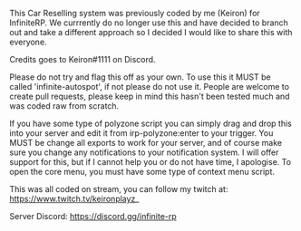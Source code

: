 This Car Reselling system was previously coded by me (Keiron) for InfiniteRP. We currrently do no longer use this and have decided to branch out and take a different approach so I decided I would like to share this with everyone.

Credits goes to Keiron#1111 on Discord.

Please do not try and flag this off as your own. To use this it MUST be called 'infinite-autospot', if not please do not use it. People are welcome to create pull requests, please keep in mind this hasn't been tested much and was coded raw from scratch.

If you have some type of polyzone script you can simply drag and drop this into your server and edit it from irp-polyzone:enter to your trigger. You MUST be change all exports to work for your server, and of course make sure you change any notifications to your notification system. I will offer support for this, but if I cannot help you or do not have time, I apologise. To open the core menu, you must have some type of context menu script.


This was all coded on stream, you can follow my twitch at: https://www.twitch.tv/keironplayz_

Server Discord: https://discord.gg/infinite-rp
